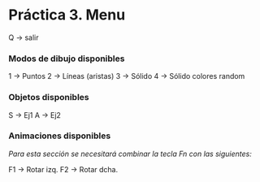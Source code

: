 # Práctica 3. Menu

Q → salir

### Modos de dibujo disponibles

1 → Puntos
2 → Líneas (aristas)
3 → Sólido
4 → Sólido colores random

### Objetos disponibles
S → Ej1
A → Ej2

### Animaciones disponibles

_Para esta sección se necesitará combinar la tecla Fn con las siguientes:_

F1 → Rotar izq.
F2 → Rotar dcha.

